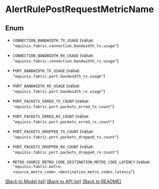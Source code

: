 # AlertRulePostRequestMetricName

## Enum


* `CONNECTION_BANDWIDTH_TX_USAGE` (value: `"equinix.fabric.connection.bandwidth_tx.usage"`)

* `CONNECTION_BANDWIDTH_RX_USAGE` (value: `"equinix.fabric.connection.bandwidth_rx.usage"`)

* `PORT_BANDWIDTH_TX_USAGE` (value: `"equinix.fabric.port.bandwidth_tx.usage"`)

* `PORT_BANDWIDTH_RX_USAGE` (value: `"equinix.fabric.port.bandwidth_rx.usage"`)

* `PORT_PACKETS_ERRED_TX_COUNT` (value: `"equinix.fabric.port.packets_erred_tx.count"`)

* `PORT_PACKETS_ERRED_RX_COUNT` (value: `"equinix.fabric.port.packets_erred_rx.count"`)

* `PORT_PACKETS_DROPPED_TX_COUNT` (value: `"equinix.fabric.port.packets_dropped_tx.count"`)

* `PORT_PACKETS_DROPPED_RX_COUNT` (value: `"equinix.fabric.port.packets_dropped_rx.count"`)

* `METRO_SOURCE_METRO_CODE_DESTINATION_METRO_CODE_LATENCY` (value: `"equinix.fabric.metro.<source_metro_code>_<destination_metro_code>.latency"`)


[[Back to Model list]](../README.md#documentation-for-models) [[Back to API list]](../README.md#documentation-for-api-endpoints) [[Back to README]](../README.md)


